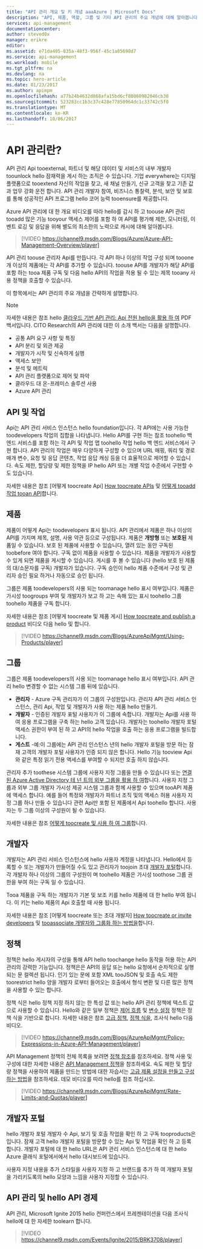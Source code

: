 ```yaml
---
title: "API 관리 개요 및 키 개념 aaaAzure | Microsoft Docs"
description: "API, 제품, 역할, 그룹 및 기타 API 관리의 주요 개념에 대해 알아봅니다."
services: api-management
documentationcenter: 
author: steved0x
manager: erikre
editor: 
ms.assetid: e71da405-835a-48f3-956f-45c1a85698d7
ms.service: api-management
ms.workload: mobile
ms.tgt_pltfrm: na
ms.devlang: na
ms.topic: hero-article
ms.date: 01/23/2017
ms.author: apimpm
ms.openlocfilehash: a77b24b4632d868afa15bd6cf88060982046cb38
ms.sourcegitcommit: 523283cc1b3c37c428e77850964dc1c33742c5f0
ms.translationtype: MT
ms.contentlocale: ko-KR
ms.lasthandoff: 10/06/2017
---
```

# <a name="what-is-api-management"></a>API 관리란?
API 관리 Api tooexternal, 파트너 및 해당 데이터 및 서비스의 내부 개발자 toounlock hello 잠재력을 게시 하는 조직은 수 있습니다. 기업 everywhere는 디지털 플랫폼으로 tooextend 자신의 작업을 찾고, 새 채널 만들기, 신규 고객을 찾고 기존 값과 업무 강화 운전 합니다. API 관리 개발자 참여, 비즈니스 통찰력, 분석, 보안 및 보호를 통해 성공적인 API 프로그램 hello 코어 능력 tooensure를 제공합니다.

Azure API 관리에 대 한 개요 비디오를 따라 hello를 감시 하 고 toouse API 관리 tooadd 많은 기능 tooyour 액세스 제어를 포함 하 여 API를 평가해 제한, 모니터링, 이벤트 로깅 및 응답을 위해 별도의 최소한의 노력으로 캐시에 대해 알아봅니다.

> [!VIDEO https://channel9.msdn.com/Blogs/Azure/Azure-API-Management-Overview/player]
> 
> 

API 관리 toouse 관리자 Api를 만듭니다. 각 API 하나 이상의 작업 구성 되며 tooone 개 이상의 제품에는 각 API를 추가할 수 있습니다. toouse API를 개발자가 해당 API를 포함 하는 tooa 제품 구독 및 다음 hello API의 작업을 적용 될 수 있는 제목 tooany 사용 정책을 호출할 수 있습니다.

이 항목에서는 API 관리의 주요 개념을 간략하게 설명합니다.

> [!NOTE]
> 자세한 내용은 참조 hello [클라우드 기반 API 관리: Api 전원 hello을 활용 하 여](http://j.mp/ms-apim-whitepaper) PDF 백서입니다. CITO Research의 API 관리에 대한 이 소개 백서는 다음을 설명합니다. 
> 
> * 공통 API 요구 사항 및 특징
> * API 분리 및 외관 제공
> * 개발자가 시작 및 신속하게 실행
> * 액세스 보안
> * 분석 및 메트릭
> * API 관리 플랫폼으로 제어 및 파악
> * 클라우드 대 온-프레미스 솔루션 사용
> * Azure API 관리
> 
> 

## <a name="apis"> </a>API 및 작업
Api는 API 관리 서비스 인스턴스 hello foundation입니다. 각 API에는 사용 가능한 toodevelopers 작업의 집합을 나타냅니다. Hello API를 구현 하는 참조 toohello 백 엔드 서비스를 포함 하는 각 API 및 작업 맵 toohello 작업 hello 백 엔드 서비스에서 구현 합니다. API 관리의 작업은 매우 다양하게 구성할 수 있으며 URL 매핑, 쿼리 및 경로 매개 변수, 요청 및 응답 콘텐츠, 작업 응답 캐싱 등을 더 효율적으로 제어할 수 있습니다. 속도 제한, 할당량 및 제한 정책을 IP hello API 또는 개별 작업 수준에서 구현할 수도 있습니다.

자세한 내용은 참조 [어떻게 toocreate Api] [ How toocreate APIs] 및 [어떻게 tooadd 작업 tooan API][How tooadd operations tooan API]합니다.

## <a name="products"> </a> 제품
제품이 어떻게 Api는 toodevelopers 표시 됩니다. API 관리에서 제품은 하나 이상의 API를 가지며 제목, 설명, 사용 약관 등으로 구성됩니다. 제품은 **개방형** 또는 **보호된** 제품일 수 있습니다. 보호 된 제품에 사용할 수 있습니다, 열려 있는 동안 구독된 toobefore 여야 합니다. 구독 없이 제품을 사용할 수 있습니다. 제품을 개발자가 사용할 수 있게 되면 제품을 게시할 수 있습니다. 게시를 후 볼 수 있습니다 (hello 보호 된 제품의 대/소문자를 구독) 개발자가 있습니다. 구독 승인이 hello 제품 수준에서 구성 및 관리자 승인 필요 하거나 자동으로 승인 됩니다.

그룹은 제품 toodevelopers의 사용 되는 toomanage hello 표시 여부입니다. 제품은 가시성 toogroups 부여 및 개발자가 보고 하 고는 속해 있는 표시 toohello 그룹 toohello 제품을 구독 합니다. 

자세한 내용은 참조 [어떻게 toocreate 및 제품 게시] [ How toocreate and publish a product] 비디오 다음 hello 및 합니다.

> [!VIDEO https://channel9.msdn.com/Blogs/AzureApiMgmt/Using-Products/player]
> 
> 

## <a name="groups"> </a> 그룹
그룹은 제품 toodevelopers의 사용 되는 toomanage hello 표시 여부입니다. API 관리 hello 변경할 수 없는 시스템 그룹 뒤에 있습니다.

* **관리자** - Azure 구독 관리자가 이 그룹의 구성원입니다. 관리자 API 관리 서비스 인스턴스, 관리 Api, 작업 및 개발자가 사용 하는 제품 hello 만들기.
* **개발자** - 인증된 개발자 포털 사용자가 이 그룹에 속합니다. 개발자는 Api를 사용 하 여 응용 프로그램을 구축 하는 hello 고객 있습니다. 개발자는 toohello 개발자 포털 액세스 권한이 부여 된 하 고 API의 hello 작업을 호출 하는 응용 프로그램을 빌드합니다.
* **게스트** -예:이 그룹에는 API 관리 인스턴스 년의 hello 개발자 포털을 방문 하는 잠재 고객의 개발자 포털 사용자가 인증 되지 않은 합니다. Hello 기능 tooview Api와 같은 특정 읽기 전용 액세스를 부여할 수 되지만 호출 하지 않습니다.

관리자 추가 toothese 시스템 그룹에 사용자 지정 그룹을 만들 수 있습니다 또는 [연결 된 Azure Active Directory 테 넌 트의 외부 그룹을 활용 하 여](api-management-howto-aad.md#how-to-add-an-external-azure-active-directory-group)합니다. 사용자 지정 그룹과 외부 그룹 개발자 가시성 제공 시스템 그룹과 함께 사용할 수 있으며 tooAPI 제품에 액세스 합니다. 예를 들어 특정와 개발자가 파트너 조직 및의 액세스 허용 사용자 지정 그룹 하나 만들 수 있습니다 관련 Api만 포함 된 제품에서 Api toohello 합니다. 사용자는 두 그룹 이상의 구성원이 될 수 있습니다.

자세한 내용은 참조 [어떻게 toocreate 및 사용 하 여 그룹][How toocreate and use groups]합니다.

## <a name="developers"> </a> 개발자
개발자는 API 관리 서비스 인스턴스에 hello 사용자 계정을 나타냅니다. Hello에서 등록할 수 또는 개발자가 만들어질 수도 있고 관리자가 toojoin 초대 [개발자 포털][Developer portal]합니다. 각 개발자 하나 이상의 그룹의 구성원이 며 toohello 제품은 가시성 toothose 그룹 권한을 부여 하는 구독 일 수 있습니다.

Tooa 제품을 구독 하는 개발자가 기본 및 보조 키를 hello 제품에 대 한 hello 부여 됩니다. 이 키는 hello 제품의 Api 호출할 때 사용 됩니다.

자세한 내용은 참조 [어떻게 toocreate 또는 초대 개발자] [ How toocreate or invite developers] 및 [tooassociate 개발자와 그룹화 하는 방법을][How tooassociate groups with developers]합니다.

## <a name="policies"> </a> 정책
정책은 hello 게시자의 구성을 통해 API hello toochange hello 동작을 허용 하는 API 관리의 강력한 기능입니다. 정책은은 API의 응답 또는 hello 요청에서 순차적으로 실행 되는 문 컬렉션 됩니다. 인기 있는 문에 포함 XML tooJSON 및 호출 속도 제한 toorestrict hello 양을 개발자 로부터 들어오는 호출에서 형식 변환 및 다른 많은 정책을 사용할 수 있는 합니다.

정책 식은 hello 정책 지정 하지 않는 한 특성 값 또는 hello API 관리 정책에 텍스트 값으로 사용할 수 있습니다. Hello와 같은 일부 정책은 [제어 흐름](https://msdn.microsoft.com/library/azure/dn894085.aspx#choose) 및 [변수 설정](https://msdn.microsoft.com/library/azure/dn894085.aspx#set-variable) 정책은 정책 식을 기반으로 합니다. 자세한 내용은 참조 [고급 정책](https://msdn.microsoft.com/library/azure/dn894085.aspx#AdvancedPolicies), [정책 식을](https://msdn.microsoft.com/library/azure/dn910913.aspx), 조사식 hello 다음 비디오.

> [!VIDEO https://channel9.msdn.com/Blogs/AzureApiMgmt/Policy-Expressions-in-Azure-API-Management/player]
> 
> 

API Management 정책의 전체 목록을 보려면 [정책 참조][Policy reference]를 참조하세요. 정책 사용 및 구성에 대한 자세한 내용은 [API Management 정책][API Management policies]을 참조하세요. 속도 제한 및 할당량 정책을 사용하여 제품을 만드는 방법에 대한 자습서는 [고급 제품 설정을 만들고 구성하는 방법][How create and configure advanced product settings]을 참조하세요. 데모 비디오를 따라 hello를 참조 하십시오.

> [!VIDEO https://channel9.msdn.com/Blogs/AzureApiMgmt/Rate-Limits-and-Quotas/player]
> 
> 

## <a name="developer-portal"> </a> 개발자 포털
hello 개발자 포털 개발자 수 Api, 보기 및 호출 작업을 확인 하 고 구독 tooproducts은입니다. 잠재 고객 hello 개발자 포털을 방문할 수 있는 Api 및 작업을 확인 하 고 등록 합니다. 개발자 포털에 대 한 hello URL은 API 관리 서비스 인스턴스에 대 한 hello Azure 클래식 포털에서에서 hello 대시보드에 있습니다.

사용자 지정 내용을 추가 스타일을 사용자 지정 하 고 브랜드를 추가 하 여 개발자 포털을 가리키도록의 hello 모양과 느낌을 사용자 지정할 수 있습니다.

## <a name="api-management-and-hello-api-economy"></a>API 관리 및 hello API 경제
API 관리, Microsoft Ignite 2015 hello 컨퍼런스에서 프레젠테이션을 다음 조사식 hello에 대 한 자세한 toolearn 합니다.

> [!VIDEO https://channel9.msdn.com/Events/Ignite/2015/BRK3708/player]
> 
> 

[APIs and operations]: #apis
[Products]: #products
[Groups]: #groups
[Developers]: #developers
[Policies]: #policies
[Developer portal]: #developer-portal

[How toocreate APIs]: api-management-howto-create-apis.md
[How tooadd operations tooan API]: api-management-howto-add-operations.md
[How toocreate and publish a product]: api-management-howto-add-products.md
[How toocreate and use groups]: api-management-howto-create-groups.md
[How tooassociate groups with developers]: api-management-howto-create-groups.md#associate-group-developer
[How create and configure advanced product settings]: api-management-howto-product-with-rules.md
[How toocreate or invite developers]: api-management-howto-create-or-invite-developers.md
[Policy reference]: api-management-policy-reference.md
[API Management policies]: api-management-howto-policies.md
[Create an API Management service instance]: api-management-get-started.md#create-service-instance




